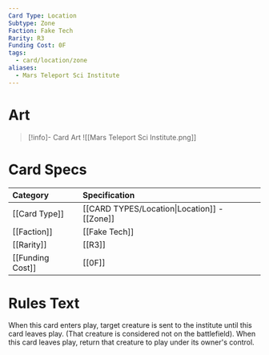 ```yaml
---
Card Type: Location
Subtype: Zone
Faction: Fake Tech
Rarity: R3
Funding Cost: 0F
tags:
  - card/location/zone
aliases:
  - Mars Teleport Sci Institute
---
```

# Art

> [!info]- Card Art
> ![[Mars Teleport Sci Institute.png]]

# Card Specs

| Category | Specification| 
| :--- | :--- |
| [[Card Type]] | [[CARD TYPES/Location\|Location]] - [[Zone]] |  
| [[Faction]] | [[Fake Tech]] |  
| [[Rarity]] | [[R3]] |  
| [[Funding Cost]] | [[0F]] | 

# Rules Text  

When this card enters play, target creature is sent to the institute until this card leaves play. (That creature is considered not on the battlefield).
When this card leaves play, return that creature to play under its owner's control.  